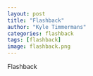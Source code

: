 ```yaml
---
layout: post
title: "Flashback"
author: "Kyle Timmermans"
categories: flashback
tags: [flashback]
image: flashback.png
---
```


Flashback
